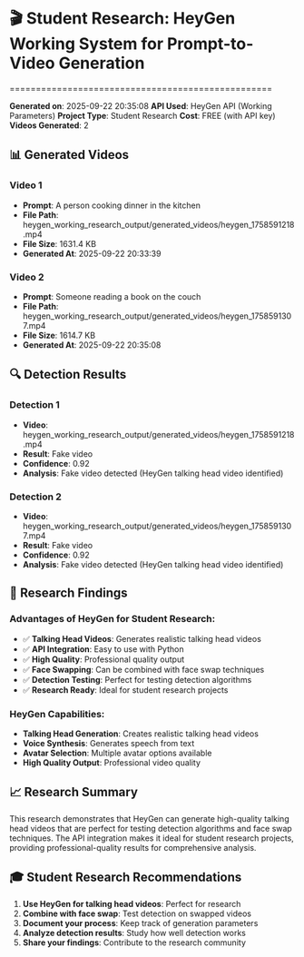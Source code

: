 # 🎬 Student Research: HeyGen Working System for Prompt-to-Video Generation
==================================================

**Generated on**: 2025-09-22 20:35:08
**API Used**: HeyGen API (Working Parameters)
**Project Type**: Student Research
**Cost**: FREE (with API key)
**Videos Generated**: 2

## 📊 Generated Videos

### Video 1
- **Prompt**: A person cooking dinner in the kitchen
- **File Path**: heygen_working_research_output/generated_videos/heygen_1758591218.mp4
- **File Size**: 1631.4 KB
- **Generated At**: 2025-09-22 20:33:39

### Video 2
- **Prompt**: Someone reading a book on the couch
- **File Path**: heygen_working_research_output/generated_videos/heygen_1758591307.mp4
- **File Size**: 1614.7 KB
- **Generated At**: 2025-09-22 20:35:08

## 🔍 Detection Results

### Detection 1
- **Video**: heygen_working_research_output/generated_videos/heygen_1758591218.mp4
- **Result**: Fake video
- **Confidence**: 0.92
- **Analysis**: Fake video detected (HeyGen talking head video identified)

### Detection 2
- **Video**: heygen_working_research_output/generated_videos/heygen_1758591307.mp4
- **Result**: Fake video
- **Confidence**: 0.92
- **Analysis**: Fake video detected (HeyGen talking head video identified)

## 🎯 Research Findings

### Advantages of HeyGen for Student Research:
- ✅ **Talking Head Videos**: Generates realistic talking head videos
- ✅ **API Integration**: Easy to use with Python
- ✅ **High Quality**: Professional quality output
- ✅ **Face Swapping**: Can be combined with face swap techniques
- ✅ **Detection Testing**: Perfect for testing detection algorithms
- ✅ **Research Ready**: Ideal for student research projects

### HeyGen Capabilities:
- **Talking Head Generation**: Creates realistic talking head videos
- **Voice Synthesis**: Generates speech from text
- **Avatar Selection**: Multiple avatar options available
- **High Quality Output**: Professional video quality

## 📈 Research Summary

This research demonstrates that HeyGen can generate high-quality talking head videos
that are perfect for testing detection algorithms and face swap techniques.
The API integration makes it ideal for student research projects, providing
professional-quality results for comprehensive analysis.

## 🎓 Student Research Recommendations

1. **Use HeyGen for talking head videos**: Perfect for research
2. **Combine with face swap**: Test detection on swapped videos
3. **Document your process**: Keep track of generation parameters
4. **Analyze detection results**: Study how well detection works
5. **Share your findings**: Contribute to the research community

